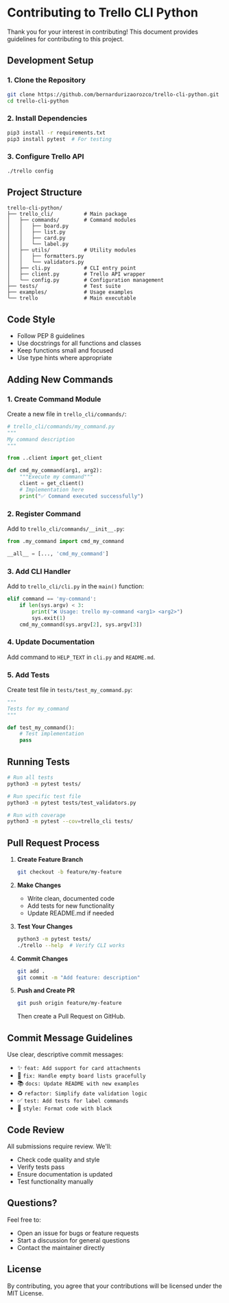 # Contributing to Trello CLI Python

Thank you for your interest in contributing! This document provides guidelines for contributing to this project.

## Development Setup

### 1. Clone the Repository

```bash
git clone https://github.com/bernardurizaorozco/trello-cli-python.git
cd trello-cli-python
```

### 2. Install Dependencies

```bash
pip3 install -r requirements.txt
pip3 install pytest  # For testing
```

### 3. Configure Trello API

```bash
./trello config
```

## Project Structure

```
trello-cli-python/
├── trello_cli/          # Main package
│   ├── commands/        # Command modules
│   │   ├── board.py
│   │   ├── list.py
│   │   ├── card.py
│   │   └── label.py
│   ├── utils/           # Utility modules
│   │   ├── formatters.py
│   │   └── validators.py
│   ├── cli.py           # CLI entry point
│   ├── client.py        # Trello API wrapper
│   └── config.py        # Configuration management
├── tests/               # Test suite
├── examples/            # Usage examples
└── trello               # Main executable
```

## Code Style

- Follow PEP 8 guidelines
- Use docstrings for all functions and classes
- Keep functions small and focused
- Use type hints where appropriate

## Adding New Commands

### 1. Create Command Module

Create a new file in `trello_cli/commands/`:

```python
# trello_cli/commands/my_command.py
"""
My command description
"""

from ..client import get_client

def cmd_my_command(arg1, arg2):
    """Execute my command"""
    client = get_client()
    # Implementation here
    print("✅ Command executed successfully")
```

### 2. Register Command

Add to `trello_cli/commands/__init__.py`:

```python
from .my_command import cmd_my_command

__all__ = [..., 'cmd_my_command']
```

### 3. Add CLI Handler

Add to `trello_cli/cli.py` in the `main()` function:

```python
elif command == 'my-command':
    if len(sys.argv) < 3:
        print("❌ Usage: trello my-command <arg1> <arg2>")
        sys.exit(1)
    cmd_my_command(sys.argv[2], sys.argv[3])
```

### 4. Update Documentation

Add command to `HELP_TEXT` in `cli.py` and `README.md`.

### 5. Add Tests

Create test file in `tests/test_my_command.py`:

```python
"""
Tests for my_command
"""

def test_my_command():
    # Test implementation
    pass
```

## Running Tests

```bash
# Run all tests
python3 -m pytest tests/

# Run specific test file
python3 -m pytest tests/test_validators.py

# Run with coverage
python3 -m pytest --cov=trello_cli tests/
```

## Pull Request Process

1. **Create Feature Branch**
   ```bash
   git checkout -b feature/my-feature
   ```

2. **Make Changes**
   - Write clean, documented code
   - Add tests for new functionality
   - Update README.md if needed

3. **Test Your Changes**
   ```bash
   python3 -m pytest tests/
   ./trello --help  # Verify CLI works
   ```

4. **Commit Changes**
   ```bash
   git add .
   git commit -m "Add feature: description"
   ```

5. **Push and Create PR**
   ```bash
   git push origin feature/my-feature
   ```
   Then create a Pull Request on GitHub.

## Commit Message Guidelines

Use clear, descriptive commit messages:

- ✨ `feat: Add support for card attachments`
- 🐛 `fix: Handle empty board lists gracefully`
- 📚 `docs: Update README with new examples`
- ♻️ `refactor: Simplify date validation logic`
- ✅ `test: Add tests for label commands`
- 🎨 `style: Format code with black`

## Code Review

All submissions require review. We'll:
- Check code quality and style
- Verify tests pass
- Ensure documentation is updated
- Test functionality manually

## Questions?

Feel free to:
- Open an issue for bugs or feature requests
- Start a discussion for general questions
- Contact the maintainer directly

## License

By contributing, you agree that your contributions will be licensed under the MIT License.
